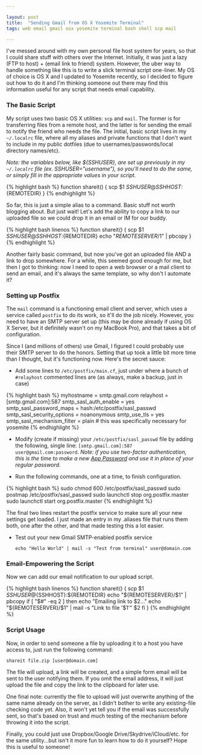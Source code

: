 ```yaml
---

layout: post
title:  "Sending Gmail from OS X Yosemite Terminal"
tags: web email gmail osx yosemite terminal bash shell scp mail

---
```


I've messed around with my own personal file host system for years, so that I could share stuff with others over the Internet. Initially, it was just a lazy (FTP to host) + (email link to friend) system. However, the uber way to handle something like this is to write a slick terminal script one-liner. My OS of choice is OS X and I updated to Yosemite recently, so I decided to figure out how to do it and I'm thinking someone out there may find this information useful for any script that needs email capability.

<!--more-->

### The Basic Script

My script uses two basic OS X utilities: `scp` and `mail`. The former is for transferring files from a remote host, and the latter is for sending the email to notify the friend who needs the file. The initial, basic script lives in my `~/.localrc` file, where all my aliases and private functions that I don't want to include in my public dotfiles (due to usernames/passwords/local directory names/etc).

*Note: the variables below, like ${SSHUSER}, are set up previously in my `~/.localrc` file (ex. SSHUSER="username"), so you'll need to do the same, or simply fill in the appropriate values in your script.*

{% highlight bash %}
function shareit() {
  scp $1 ${SSHUSER}@{SSHHOST}:${REMOTEDIR}
}
{% endhighlight %}

So far, this is just a simple alias to a command. Basic stuff not worth blogging about. But just wait! Let's add the ability to copy a link to our uploaded file so we could drop it in an email or IM for our buddy.

{% highlight bash linenos %}
function shareit() {
  scp $1 ${SSHUSER}@{SSHHOST}:${REMOTEDIR}
  echo "${REMOTESERVER}/$1" | pbcopy
}
{% endhighlight %}

Another fairly basic command, but now you've got an uploaded file AND a link to drop somewhere. For a while, this seemed good enough for me, but then I got to thinking: now I need to open a web browser or a mail client to send an email, and it's always the same template, so why don't I automate it?

### Setting up Postfix
The `mail` command is a functioning email client and server, which uses a service called `postfix` to do its work, so it'll do the job nicely. However, you need to have an SMTP server set up (this may be done already if using OS X Server, but it definitely wasn't on my MacBook Pro), and that takes a bit of configuration.

Since I (and millions of others) use Gmail, I figured I could probably use their SMTP server to do the honors. Setting that up took a little bit more time than I thought, but it's functioning now. Here's the secret sauce:

* Add some lines to `/etc/postfix/main.cf`, just under where a bunch of `#relayhost` commented lines are (as always, make a backup, just in case)

{% highlight bash %}
myhostname = smtp.gmail.com
relayhost = [smtp.gmail.com]:587
smtp_sasl_auth_enable = yes
smtp_sasl_password_maps = hash:/etc/postfix/sasl_passwd
smtp_sasl_security_options = noanonymous
smtp_use_tls = yes
smtp_sasl_mechanism_filter = plain # this was specifically necessary for yosemite
{% endhighlight %}
  
* Modify (create if missing) your `/etc/postfix/sasl_passwd` file by adding the following, single line: `[smtp.gmail.com]:587 user@gmail.com:password`. *Note: if you use two-factor authentication, this is the time to make a new [App Password](https://security.google.com/settings/security/apppasswords) and use it in place of your regular password.*
  
* Run the following commands, one at a time, to finish configuration.
  
{% highlight bash %}
sudo chmod 600 /etc/postfix/sasl_passwd
sudo postmap /etc/postfix/sasl_passwd
sudo launchctl stop org.postfix.master
sudo launchctl start org.postfix.master
{% endhighlight %}
  
  The final two lines restart the postfix service to make sure all your new settings get loaded. I just made an entry in my .aliases file that runs them both, one after the other, and that made testing this a lot easier.
  
* Test out your new Gmail SMTP-enabled postfix service

  `echo "Hello World" | mail -s "Test from terminal" user@domain.com`
  
### Email-Empowering the Script

Now we can add our email notification to our upload script.

{% highlight bash linenos %}
function shareit() {
  scp $1 ${SSHUSER}@${SSHHOST}:${REMOTEDIR}
  echo "${REMOTESERVER}/$1" | pbcopy
  if [ "$#" -eq 2 ]
  then
    echo "Emailing link to $2..."
    echo "${REMOTESERVER}/$1" | mail -s "Link to file '$1'" $2
  fi
}
{% endhighlight %}

### Script Usage

Now, in order to send someone a file by uploading it to a host you have access to, just run the following command:

`shareit file.zip [user@domain.com]`

The file will upload, a link will be created, and a simple form email will be sent to the user notifying them. If you omit the email address, it will just upload the file and copy the link to the clipboard for later use.

One final note: currently the file to upload will just overwrite anything of the same name already on the server, as I didn't bother to write any existing-file checking code yet. Also, it won't yet tell you if the email was successfully sent, so that's based on trust and much testing of the mechanism before throwing it into the script.

Finally, you could just use Dropbox/Google Drive/Skydrive/iCloud/etc. for the same utility...but isn't it more fun to learn how to do it yourself? Hope this is useful to someone!